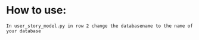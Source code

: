 # How to use:
    In user_story_model.py in row 2 change the databasename to the name of your database
